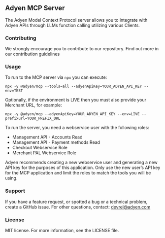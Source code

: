 ## Adyen MCP Server

The Adyen Model Context Protocol server allows you to integrate with Adyen APIs through LLMs function calling utilizing various Clients.

### Contributing

We strongly encourage you to contribute to our repository. Find out more in our contribution guidelines

### Usage
To run to the MCP server via `npx` you can execute:

```
npx -y @adyen/mcp --tools=all --adyenApiKey=YOUR_ADYEN_API_KEY --env=TEST
```

Optionally, if the environment is LIVE then you must also provide your Merchant URL, for example:

```
npx -y @adyen/mcp --adyenApiKey=YOUR_ADYEN_API_KEY --env=LIVE --prefixurl=YOUR_PREFIX_URL
```

To run the server, you need a webservice user with the following roles: 
* Management API - Accounts Read
* Management API - Payment methods Read
* Checkout Webservice Role
* Merchant PAL Webservice Role

Adyen recommends creating a new webservice user and generating a new API key for the purposes of this application.
Only use the new user’s API key for the MCP application and limit the roles to match the tools you will be using. 

### Support
If you have a feature request, or spotted a bug or a technical problem, create a GitHub issue. For other questions, contact: devrel@adyen.com

### License
MIT license. For more information, see the LICENSE file.
